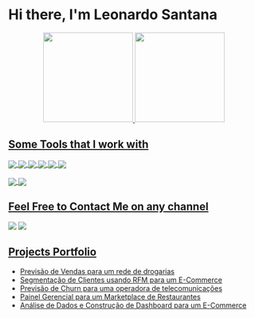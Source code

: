 # Hi there, I'm Leonardo Santana 

<div align="center">
  <a href="https://github.com/leoalvessantana">
  <img height="180em" src="https://github-readme-stats.vercel.app/api/top-langs/?username=leoalvessantana&layout=compact&langs_count=7&theme=dracula"/>
  <img height="180em" src="https://github-readme-stats.vercel.app/api?username=leoalvessantana&show_icons=true&theme=dracula&include_all_commits=true&count_private=true"/>
</div>
  
  
 ## Some Tools that I work with
  <!-- Tools  -->
  <div style="display: inline_block">
    <img align="center" src="https://img.shields.io/badge/Python-14354C?style=for-the-badge&logo=python&logoColor=white" />
    <img align="center" src="https://img.shields.io/badge/Jupyter-F37626.svg?&style=for-the-badge&logo=Jupyter&logoColor=white" />
    <img align="center" src="https://img.shields.io/badge/Pandas-2C2D72?style=for-the-badge&logo=pandas&logoColor=white" />
    <img align="center" src="https://img.shields.io/badge/scikit_learn-F7931E?style=for-the-badge&logo=scikit-learn&logoColor=white" />
    <img align="center" src="https://img.shields.io/badge/Streamlit-FF4B4B?style=for-the-badge&logo=Streamlit&logoColor=white" />
    <img align="center" src="https://img.shields.io/badge/conda-342B029.svg?&style=for-the-badge&logo=anaconda&logoColor=white" />
<!--     
    <img align="center" src="https://img.shields.io/badge/TensorFlow-FF6F00?style=for-the-badge&logo=TensorFlow&logoColor=white" />
    <img align="center" src="https://img.shields.io/badge/PyTorch-EE4C2C?style=for-the-badge&logo=PyTorch&logoColor=white" />
    <img align="center" src="https://img.shields.io/badge/R-276DC3?style=for-the-badge&logo=r&logoColor=white" /> -->
  </div>
  <br />
  <div>
    <img align="center" src="https://img.shields.io/badge/MySQL-005C84?style=for-the-badge&logo=mysql&logoColor=white" />
    <img align="center" src="https://img.shields.io/badge/Microsoft_Excel-217346?style=for-the-badge&logo=microsoft-excel&logoColor=white" />
  </div>

  ## Feel Free to Contact Me on any channel
<div> 
  <a href="https://www.linkedin.com/in/leonardo-alves-santana/" target="_blank"><img src="https://img.shields.io/badge/-LinkedIn-%230077B5?style=for-the-badge&logo=linkedin&logoColor=white"></a>
  <a href = "leonardoalvs12@gmail.com"><img src="https://img.shields.io/badge/Gmail-D14836?style=for-the-badge&logo=gmail&logoColor=white"></a>
</div>
  

  
<h2><a target="_blank" href="https://leoalvessantana.github.io/portfolio_page/">Projects Portfolio</a></h2>

  * [Previsão de Vendas para um rede de drogarias](https://github.com/leoalvessantana/store-sales-prediction)
  * [Segmentação de Clientes usando RFM para um E-Commerce](https://github.com/leoalvessantana/Project-DataScience-Customer-Segmentation)
  * [Previsão de Churn para uma operadora de telecomunicações](https://github.com/leoalvessantana/Project-DataScience-Churn)
  * [Painel Gerencial para um Marketplace de Restaurantes](https://github.com/leoalvessantana/delicious_company)
  * [Análise de Dados e Construção de Dashboard para um E-Commerce](https://github.com/leoalvessantana/Projeto-Olist)
  
